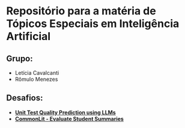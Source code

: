 # Repositório para a matéria de Tópicos Especiais em Inteligência Artificial

## Grupo:
- Letícia Cavalcanti
- Rômulo Menezes

## Desafios:
- [**Unit Test Quality Prediction using LLMs**](https://www.kaggle.com/competitions/python-code-unit-test-assertion-quality-prediction/data?select=test.csv)
- [**CommonLit - Evaluate Student Summaries**](https://www.kaggle.com/competitions/commonlit-evaluate-student-summaries)